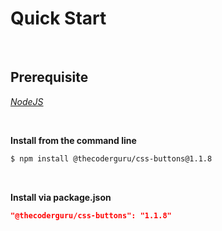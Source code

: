 # Quick Start

<br>

## Prerequisite

[*NodeJS*](https://nodejs.org/en/download)

<br>

**Install from the command line**

```bash
$ npm install @thecoderguru/css-buttons@1.1.8
```

<br>

**Install via package.json**

```json
"@thecoderguru/css-buttons": "1.1.8"
```